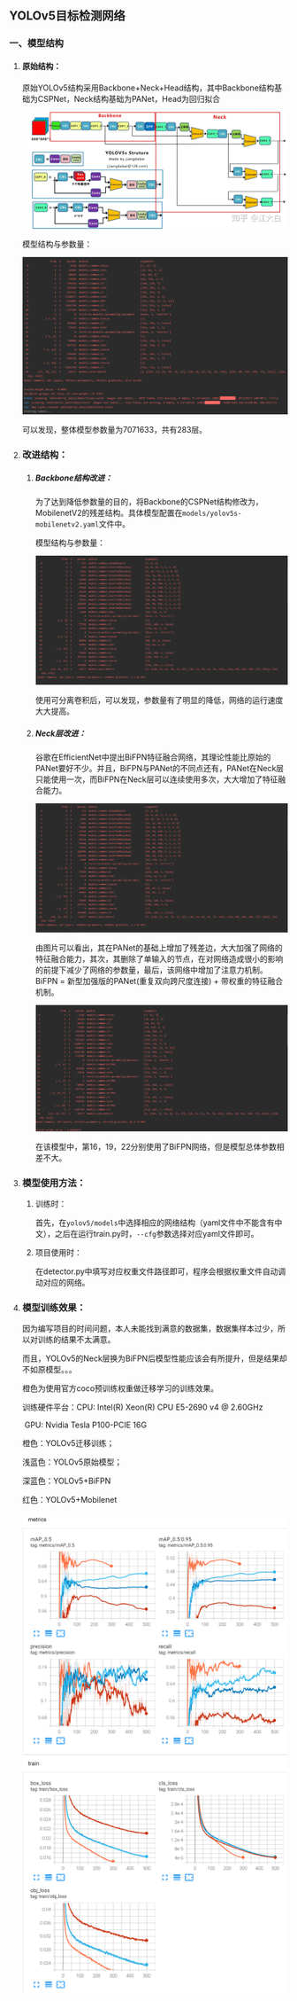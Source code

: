 ## YOLOv5目标检测网络

### 一、模型结构

1. #### 原始结构：

   原始YOLOv5结构采用Backbone+Neck+Head结构，其中Backbone结构基础为CSPNet，Neck结构基础为PANet，Head为回归拟合

   ​![YOLOv5模型.jpg](https://github.com/ZCharon/Smart-Transportation-System/blob/master/yolov5/README.assets/YOLOv5模型.jpg)

   模型结构与参数量：

   ![YOLOv5.png](https://github.com/ZCharon/Smart-Transportation-System/blob/master/yolov5/README.assets/YOLOv5.png)

   可以发现，整体模型参数量为7071633，共有283层。

2. ### 改进结构：

   1. ##### Backbone结构改进：

      为了达到降低参数量的目的，将Backbone的CSPNet结构修改为，MobilenetV2的残差结构。具体模型配置在`models/yolov5s-mobilenetv2.yaml`文件中。

      模型结构与参数量：

      ![YOLOv5-MobilenetV2](README.assets\YOLOv5-MobilenetV2.png)

      使用可分离卷积后，可以发现，参数量有了明显的降低，网络的运行速度大大提高。

   2. ##### Neck层改进：

      谷歌在EfficientNet中提出BiFPN特征融合网络，其理论性能比原始的PANet要好不少。并且，BiFPN与PANet的不同点还有，PANet在Neck层只能使用一次，而BiFPN在Neck层可以连续使用多次，大大增加了特征融合能力。

      ![BiFPN.png](https://github.com/ZCharon/Smart-Transportation-System/blob/master/yolov5/README.assets/YOLOv5-MobilenetV2.png)

      由图片可以看出，其在PANet的基础上增加了残差边，大大加强了网络的特征融合能力，其次，其删除了单输入的节点，在对网络造成很小的影响的前提下减少了网络的参数量，最后，该网络中增加了注意力机制。BiFPN = 新型加强版的PANet(重复双向跨尺度连接) + 带权重的特征融合机制。

      ![YOLOv5_BiFPN](https://github.com/ZCharon/Smart-Transportation-System/blob/master/yolov5/README.assets/YOLOv5_BiFPN.png)

      在该模型中，第16，19，22分别使用了BiFPN网络，但是模型总体参数相差不大。

3. ### 模型使用方法：

   1. 训练时：

      首先，在`yolov5/models`中选择相应的网络结构（yaml文件中不能含有中文），之后在运行train.py时，`--cfg`参数选择对应yaml文件即可。

   2. 项目使用时：

      在detector.py中填写对应权重文件路径即可，程序会根据权重文件自动调动对应的网络。

4. ### 模型训练效果：

   因为编写项目的时间问题，本人未能找到满意的数据集，数据集样本过少，所以对训练的结果不太满意。

   而且，YOLOv5的Neck层换为BiFPN后模型性能应该会有所提升，但是结果却不如原模型。。。

   橙色为使用官方coco预训练权重做迁移学习的训练效果。

   训练硬件平台：CPU: Intel(R) Xeon(R) CPU E5-2690 v4 @ 2.60GHz

   ​    					   GPU: Nvidia Tesla P100-PCIE 16G
   
   橙色：YOLOv5迁移训练；
   
   浅蓝色：YOLOv5原始模型；
   
   深蓝色：YOLOv5+BiFPN
   
   红色：YOLOv5+Mobilenet
   
   ![训练情况.png](https://github.com/ZCharon/Smart-Transportation-System/blob/master/yolov5/README.assets/训练情况.png)

